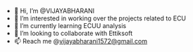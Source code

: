 - 👋 Hi, I’m @VIJAYABHARANI
- 👀 I’m interested in working over the projects related to ECU
- 🌱 I’m currently learning ECUU analysis
- 💞️ I’m looking to collaborate with Ettiksoft
- 📫  Reach me @vijayabharani1572@gmail.com

<!---
VIJAYABHARANI/VIJAYABHARANI is a ✨ special ✨ repository because its `README.md` (this file) appears on your GitHub profile.
You can click the Preview link to take a look at your changes.
--->
